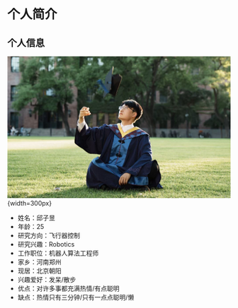 # 个人简介
## 个人信息
![alt text](7b772f0c2861bfffe6253741f37bce25.jpg){width=300px}


- 姓名：邱子昱
- 年龄：25
- 研究方向：飞行器控制
- 研究兴趣：Robotics
- 工作职位：机器人算法工程师
- 家乡：河南郑州
- 现居：北京朝阳
- 兴趣爱好：发呆/散步
- 优点：对许多事都充满热情/有点聪明
- 缺点：热情只有三分钟/只有一点点聪明/懒

